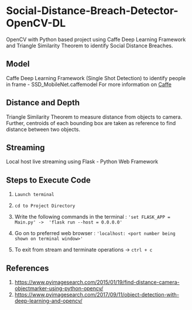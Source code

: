 # Social-Distance-Breach-Detector-OpenCV-DL
OpenCV with Python based project using Caffe Deep Learning Framework 
and Triangle Similarity Theorem to identify Social Distance Breaches.

## Model
Caffe Deep Learning Framework (Single Shot Detection) to identify people in frame - SSD_MobileNet.caffemodel
For more information on [Caffe](https://github.com/BVLC/caffe)

## Distance and Depth
Triangle Similarity Theorem to measure distance from objects to camera. Further, centroids of each bounding box are taken as reference
to find distance between two objects.

## Streaming
Local host live streaming using Flask - Python Web Framework

## Steps to Execute Code

1. `Launch terminal` 

2. `cd to Project Directory` 

3. Write the following commands in the terminal : 
  `'set FLASK_APP = Main.py' -> 
  'flask run --host = 0.0.0.0'`

4. Go on to preferred web browser : `'localhost: <port number being shown on terminal window>'`

5. To exit from stream and terminate operations -> `ctrl + c`

## References

1. https://www.pyimagesearch.com/2015/01/19/find-distance-camera-objectmarker-using-python-opencv/
2. https://www.pyimagesearch.com/2017/09/11/object-detection-with-deep-learning-and-opencv/
